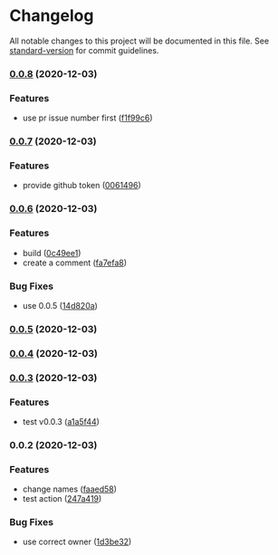 # Changelog

All notable changes to this project will be documented in this file. See [standard-version](https://github.com/conventional-changelog/standard-version) for commit guidelines.

### [0.0.8](https://github.com/john-d-pelingo/jira-link-issue-action/compare/v0.0.7...v0.0.8) (2020-12-03)


### Features

* use pr issue number first ([f1f99c6](https://github.com/john-d-pelingo/jira-link-issue-action/commit/f1f99c642f39379dba1bea87e76e03be56a4a0d0))

### [0.0.7](https://github.com/john-d-pelingo/jira-link-issue-action/compare/v0.0.6...v0.0.7) (2020-12-03)


### Features

* provide github token ([0061496](https://github.com/john-d-pelingo/jira-link-issue-action/commit/0061496ef81e7593ceef8dafd342a41f9d20de1f))

### [0.0.6](https://github.com/john-d-pelingo/jira-link-issue-action/compare/v0.0.5...v0.0.6) (2020-12-03)


### Features

* build ([0c49ee1](https://github.com/john-d-pelingo/jira-link-issue-action/commit/0c49ee145f729030eeb16fb38d8f2e0c6e3e8953))
* create a comment ([fa7efa8](https://github.com/john-d-pelingo/jira-link-issue-action/commit/fa7efa8c680d05a08461dec5e32bc7b5184cc774))


### Bug Fixes

* use 0.0.5 ([14d820a](https://github.com/john-d-pelingo/jira-link-issue-action/commit/14d820ac2ecd4027979de5997c48720ab9122ad7))

### [0.0.5](https://github.com/john-d-pelingo/jira-link-issue-action/compare/v0.0.4...v0.0.5) (2020-12-03)

### [0.0.4](https://github.com/john-d-pelingo/jira-link-issue-action/compare/v0.0.3...v0.0.4) (2020-12-03)

### [0.0.3](https://github.com/john-d-pelingo/jira-link-issue-action/compare/v0.0.2...v0.0.3) (2020-12-03)


### Features

* test v0.0.3 ([a1a5f44](https://github.com/john-d-pelingo/jira-link-issue-action/commit/a1a5f44b4ec991ce276ff2fd7f13d9d70a80e9a7))

### 0.0.2 (2020-12-03)


### Features

* change names ([faaed58](https://github.com/john-d-pelingo/jira-link-issue-action/commit/faaed58fa9bb7807dcd0981a5d47a10cc1fc02c5))
* test action ([247a419](https://github.com/john-d-pelingo/jira-link-issue-action/commit/247a419bbfaf52cbed555c6f2eeeff6624f12f8d))


### Bug Fixes

* use correct owner ([1d3be32](https://github.com/john-d-pelingo/jira-link-issue-action/commit/1d3be32d48a6c0792db5806aeb9d8e6c7c0989c2))
